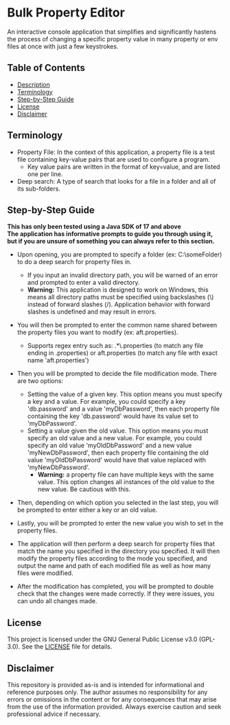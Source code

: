 
# Bulk Property Editor  

An interactive console application that simplifies and significantly hastens the process of changing a specific property value in many property or env files at once with just a few keystrokes.  

## Table of Contents  

* [Description](#bulk-property-editor)  
* [Terminology](#terminology)  
* [Step-by-Step Guide](#step-by-step-guide)
* [License](#license)  
* [Disclaimer](#disclaimer)  

## Terminology  

* Property File: In the context of this application, a property file is a test file containing key-value pairs that are used to configure a program.  
  * Key value pairs are written in the format of key=value, and are listed one per line.  
* Deep search: A type of search that looks for a file in a folder and all of its sub-folders.  

## Step-by-Step Guide  

**This has only been tested using a Java SDK of 17 and above**  
**The application has informative prompts to guide you through using it, but if you are unsure of something you can always refer to this section.**  

* Upon opening, you are prompted to specify a folder (ex: C:\\someFolder) to do a deep search for property files in.  
  * If you input an invalid directory path, you will be warned of an error and prompted to enter a valid directory.  
  * **Warning:** This application is designed to work on Windows, this means all directory paths must be specified using backslashes (\\) instead of forward slashes (/). Application behavior with forward slashes is undefined and may result in errors.  
  
* You will then be prompted to enter the common name shared between the property files you want to modify (ex: aft.properties).  
  * Supports regex entry such as: .*\\.properties (to match any file ending in .properties) or aft.properties (to match any file with exact name 'aft.properties')  

* Then you will be prompted to decide the file modification mode. There are two options:  
  * Setting the value of a given key. This option means you must specify a key and a value. For example, you could specify a key 'db.password' and a value 'myDbPassword', then each property file containing the key 'db.password' would have its value set to 'myDbPassword'.  
  * Setting a value given the old value. This option means you must specify an old value and a new value. For example, you could specify an old value 'myOldDbPassword' and a new value 'myNewDbPassword', then each property file containing the old value 'myOldDbPassword' would have that value replaced with 'myNewDbPassword'.  
    * **Warning:** a property file can have multiple keys with the same value. This option changes all instances of the old value to the new value. Be cautious with this.  

* Then, depending on which option you selected in the last step, you will be prompted to enter either a key or an old value.  

* Lastly, you will be prompted to enter the new value you wish to set in the property files.  

* The application will then perform a deep search for property files that match the name you specified in the directory you specified. It will then modify the property files according to the mode you specified, and output the name and path of each modified file as well as how many files were modified.  

* After the modification has completed, you will be prompted to double check that the changes were made correctly. If they were issues, you can undo all changes made.  

## License  

This project is licensed under the GNU General Public License v3.0 (GPL-3.0). See the [LICENSE](LICENSE.txt) file for details.  

## Disclaimer  

This repository is provided as-is and is intended for informational and reference purposes only. The author assumes no responsibility for any errors or omissions in the content or for any consequences that may arise from the use of the information provided. Always exercise caution and seek professional advice if necessary.  
